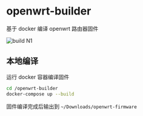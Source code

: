 # openwrt-builder

基于 docker 编译 openwrt 路由器固件

![build N1](https://github.com/tvrcgo/openwrt-builder/workflows/build%20N1/badge.svg?branch=master)

## 本地编译

运行 docker 容器编译固件

```bash
cd /openwrt-builder
docker-compose up --build
```

固件编译完成后输出到 `~/Downloads/openwrt-firmware`

